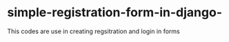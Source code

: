 # simple-registration-form-in-django-

This codes are use in creating regsitration and login in forms
